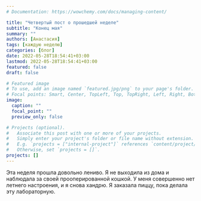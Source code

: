 ```yaml
---
# Documentation: https://wowchemy.com/docs/managing-content/

title: "Четвертый пост о прошедшей неделе"
subtitle: "Конец мая"
summary: ""
authors: [Анастасия]
tags: [каждую неделю]
categories: [блог]
date: 2022-05-28T18:54:41+03:00
lastmod: 2022-05-28T18:54:41+03:00
featured: false
draft: false

# Featured image
# To use, add an image named `featured.jpg/png` to your page's folder.
# Focal points: Smart, Center, TopLeft, Top, TopRight, Left, Right, BottomLeft, Bottom, BottomRight.
image:
  caption: ""
  focal_point: ""
  preview_only: false

# Projects (optional).
#   Associate this post with one or more of your projects.
#   Simply enter your project's folder or file name without extension.
#   E.g. `projects = ["internal-project"]` references `content/project/deep-learning/index.md`.
#   Otherwise, set `projects = []`.
projects: []
---
```


Эта неделя прошла довольно лениво. Я не выходила из дома и наблюдала за своей прооперированной кошкой. У меня совершенно нет летнего настроения, и я снова хандрю. Я заказала пиццу, пока делала эту лабораторную.
